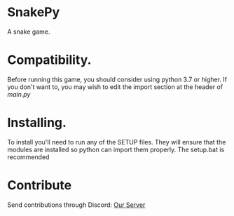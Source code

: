 # SnakePy
A snake game. 
	

# Compatibility.
Before running this game, you should consider using python 3.7 or higher. If you don't want to, you may wish to edit the import section at the header of *main.py*
# Installing. 
To install you'll need to run any of the SETUP files. They will ensure that the modules are installed so python can import them properly. The setup.bat is recommended
# Contribute
Send contributions through Discord: <a href = https://discord.gg/MrD9jCr>Our Server </a>
